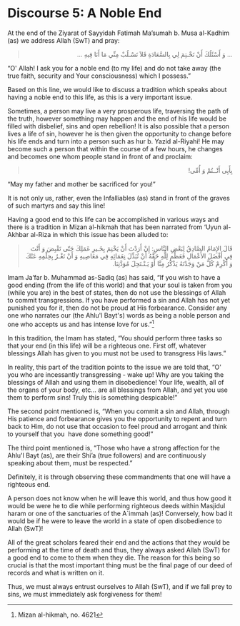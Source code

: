 Discourse 5: A Noble End
========================

At the end of the Ziyarat of Sayyidah Fatimah Ma’sumah b. Musa al-Kadhim
(as) we address Allah (SwT) and pray:

<blockquote dir="rtl">
  <p>
… وَ أَسْئَلُكَ أَنْ تَخْـتِمَ لِي بِالسَّعَادَةِ فَلاَ تَسْـلُبْ
مِنِّي مَا أَنَا فِيهِ …
  </p>
</blockquote>

“O' Allah! I ask you for a noble end (to my life) and do not take away
(the true faith, security and Your consciousness) which I possess.”

Based on this line, we would like to discuss a tradition which speaks
about having a noble end to this life, as this is a very important
issue.

Sometimes, a person may live a very prosperous life, traversing the path
of the truth, however something may happen and the end of his life would
be filled with disbelief, sins and open rebellion! It is also possible
that a person lives a life of sin, however he is then given the
opportunity to change before his life ends and turn into a person such
as hur b. Yazid al-Riyahi! He may become such a person that within the
course of a few hours, he changes and becomes one whom people stand in
front of and proclaim:

<blockquote dir="rtl">
  <p>
بِأَبِي أَنْــتُمْ وَ أُمِّي!
  </p>
</blockquote>

“May my father and mother be sacrificed for you!”

It is not only us, rather, even the Infalliables (as) stand in front of
the graves of such martyrs and say this line!

Having a good end to this life can be accomplished in various ways and
there is a tradition in Mizan al-hikmah that has been narrated from
‘Uyun al-Akhbar al-Riza in which this issue has been alluded to:

<blockquote dir="rtl">
  <p>
قَالَ الإِمَامُ الصَّادِقُ لِبَعْضِ النَّاسِ: إِنْ أَرَدْتَ أَنْ
يَخْتِمَ بِخَـيرِ عَمَلِكَ حَتّى تَقْبِضَ وَ أَنْتَ فِي أَفْضَلَ
الأَعْمَالِ فَعَظِّمِ لِلٌّهِ حَقَّهُ أَنْ تُبَذِّلَ نِعَمَائِهِ فِي
مَعَاصِيهِ وَ أَنْ تَغْـرُ بِحِلْمِهِ عَنْكَ وَ أَكْرِمْ كُلَّ مَنْ
وَجَدْتَهُ يَذْكُرُ مِنَّا أَوْ يَـنْـتَحِلَ مُوَدَّتِنَا.
  </p>
</blockquote>

Imam Ja’far b. Muhammad as-Sadiq (as) has said, “If you wish to have a
good ending (from the life of this world) and that your soul is taken
from you (while you are) in the best of states, then do not use the
blessings of Allah to commit transgressions. If you have performed a sin
and Allah has not yet punished you for it, then do not be proud at His
forbearance. Consider any one who narrates our (the Ahlu'l Bayt's) words
as being a noble person and one who accepts us and has intense love for
us.”[^1]

In this tradition, the Imam has stated, “You should perform three tasks
so that your end (in this life) will be a righteous one. First off,
whatever blessings Allah has given to you must not be used to transgress
His laws.”

In reality, this part of the tradition points to the issue we are told
that, “O' you who are incessantly transgressing - wake up! Why are you
taking the blessings of Allah and using them in disobedience! Your life,
wealth, all of the organs of your body, etc… are all blessings from
Allah, and yet you use them to perform sins! Truly this is something
despicable!”

The second point mentioned is, “When you commit a sin and Allah, through
His patience and forbearance gives you the opportunity to repent and
turn back to Him, do not use that occasion to feel proud and arrogant
and think to yourself that you  have done something good!”

The third point mentioned is, “Those who have a strong affection for the
Ahlu'l Bayt (as), are their Shi’a (true followers) and are continuously
speaking about them, must be respected.”

Definitely, it is through observing these commandments that one will
have a righteous end.

A person does not know when he will leave this world, and thus how good
it would be were he to die while performing righteous deeds within
Masjidul haram or one of the sanctuaries of the A\`immah (as)!
Conversely, how bad it would be if he were to leave the world in a state
of open disobedience to Allah (SwT)!

All of the great scholars feared their end and the actions that they
would be performing at the time of death and thus, they always asked
Allah (SwT) for a good end to come to them when they die. The reason for
this being so crucial is that the most important thing must be the final
page of our deed of records and what is written on it.

Thus, we must always entrust ourselves to Allah (SwT), and if we fall
prey to sins, we must immediately ask forgiveness for them!

[^1]: Mizan al-hikmah, no. 4621


